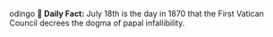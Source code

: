 odingo
**<b>📌 Daily Fact:</b>** July 18th is the day in 1870 that the First Vatican Council decrees the dogma of papal infallibility.
